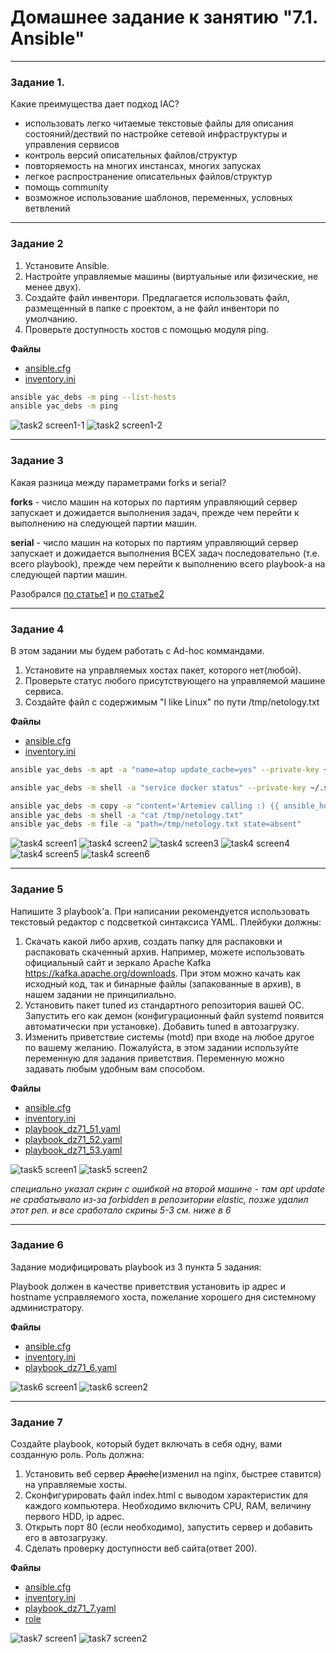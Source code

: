 # Домашнее задание к занятию "7.1. Ansible"

 ---

### Задание 1. 

Какие преимущества дает подход IAC?

- использовать легко читаемые текстовые файлы для описания состояний/дествий по настройке сетевой инфраструктуры и управления сервисов
- контроль версий описательных файлов/структур
- повторяемость на многих инстансах, многих запусках
- легкое распространение описательных файлов/структур
- помощь community 
- возможное использование шаблонов, переменных, условных ветвлений

---

### Задание 2 

1. Установите Ansible.
2. Настройте управляемые машины (виртуальные или физические, не менее двух).
3. Создайте файл инвентори. Предлагается использовать файл, размещенный в папке с проектом, а не файл инвентори по умолчанию.
4. Проверьте доступность хостов с помощью модуля ping.

**Файлы**
- [ansible.cfg](ansible71/ansible.cfg)
- [inventory.ini](ansible71/inventory.ini)

```sh
ansible yac_debs -m ping --list-hosts
ansible yac_debs -m ping
```
![task2 screen1-1](https://github.com/paive-media/netology_dz_6-5/blob/main/dz_ans_7-1_screen1-1.png "ansible ping list")
![task2 screen1-2](https://github.com/paive-media/netology_dz_6-5/blob/main/dz_ans_7-1_screen1-2.png "ansible ping")

 
---

### Задание 3 

Какая разница между параметрами forks и serial? 

**forks** - число машин на которых по партиям управляющий сервер запускает и дожидается выполнения задач, прежде чем перейти к выполнению на следующей партии машин. 

**serial** - число машин на которых по партиям управляющий сервер запускает и дожидается выполнения ВСЕХ задач последовательно (т.е. всего playbook), прежде чем перейти к выполнению всего playbook-а на следующей партии машин.

Разобрался [по статье1](https://medium.com/devops-srilanka/difference-between-forks-and-serial-in-ansible-48677ebe3f36) 
и [по статье2](https://habr.com/ru/company/redhatrussia/blog/650679/)


---

### Задание 4 

В этом задании мы будем работать с Ad-hoc коммандами.

1. Установите на управляемых хостах пакет, которого нет(любой).
2. Проверьте статус любого присутствующего на управляемой машине сервиса. 
3. Создайте файл с содержимым "I like Linux" по пути /tmp/netology.txt

**Файлы**
- [ansible.cfg](ansible71/ansible.cfg)
- [inventory.ini](ansible71/inventory.ini)


```sh
ansible yac_debs -m apt -a "name=atop update_cache=yes" --private-key ~/.ssh/id_ed25519 -b

ansible yac_debs -m shell -a "service docker status" --private-key ~/.ssh/id_ed25519 -b

ansible yac_debs -m copy -a "content='Artemiev calling :) {{ ansible_host }}' dest=/tmp/netology.txt" --private-key ~/.ssh/id_ed25519 -b
ansible yac_debs -m shell -a "cat /tmp/netology.txt"
ansible yac_debs -m file -a "path=/tmp/netology.txt state=absent"
```

![task4 screen1](https://github.com/paive-media/netology_dz_6-5/blob/main/dz_ans_7-1_screen4-1.png "ansible atop")
![task4 screen2](https://github.com/paive-media/netology_dz_6-5/blob/main/dz_ans_7-1_screen4-2.png "ansible service status")
![task4 screen3](https://github.com/paive-media/netology_dz_6-5/blob/main/dz_ans_7-1_screen4-3.png "ansible file create")
![task4 screen4](https://github.com/paive-media/netology_dz_6-5/blob/main/dz_ans_7-1_screen4-4.png "ansible file read")
![task4 screen5](https://github.com/paive-media/netology_dz_6-5/blob/main/dz_ans_7-1_screen4-5.png "ansible file remove")
![task4 screen6](https://github.com/paive-media/netology_dz_6-5/blob/main/dz_ans_7-1_screen4-6.png "ansible file read error")


---

### Задание 5

Напишите 3 playbook'a. При написании рекомендуется использовать текстовый редактор с подсветкой синтаксиса YAML.
Плейбуки должны: 
1. Скачать какой либо архив, создать папку для распаковки и распаковать скаченный архив. Например, можете использовать официальный сайт и зеркало Apache Kafka https://kafka.apache.org/downloads. При этом можно качать как исходный код, так и бинарные файлы (запакованные в архив), в нашем задании не принципиально.
2. Установить пакет tuned из стандартного репозитория вашей ОС. Запустить его как демон (конфигурационный файл systemd появится автоматически при установке). Добавить tuned в автозагрузку.
3. Изменить приветствие системы (motd) при входе на любое другое по вашему желанию. Пожалуйста, в этом задании используйте переменную для задания приветствия. Переменную можно задавать любым удобным вам способом.

**Файлы**
- [ansible.cfg](ansible71/ansible.cfg)
- [inventory.ini](ansible71/inventory.ini)
- [playbook_dz71_51.yaml](ansible71/playbook_dz71_51.yaml)
- [playbook_dz71_52.yaml](ansible71/playbook_dz71_52.yaml)
- [playbook_dz71_53.yaml](ansible71/playbook_dz71_53.yaml)


![task5 screen1](https://github.com/paive-media/netology_dz_6-5/blob/main/dz_ans_7-1_screen5-1.png "download & archiive")
![task5 screen2](https://github.com/paive-media/netology_dz_6-5/blob/main/dz_ans_7-1_screen5-2.png "install & launch")

*специально указал скрин с ошибкой на второй машине - там apt update не срабатывало из-за forbidden в репозитории elastic, позже удалил этот реп. и все сработало*
*скрины 5-3 см. ниже в 6*

 ---

### Задание 6

Задание модифицировать playbook из 3 пункта 5 задания: 

Playbook должен в качестве приветствия установить ip адрес и hostname усправляемого хоста, пожелание хорошего дня системному администратору. 

**Файлы**
- [ansible.cfg](ansible71/ansible.cfg)
- [inventory.ini](ansible71/inventory.ini)
- [playbook_dz71_6.yaml](ansible71/playbook_dz71_6.yaml)


![task6 screen1](https://github.com/paive-media/netology_dz_6-5/blob/main/dz_ans_7-1_screen6-1.png "change motd")
![task6 screen2](https://github.com/paive-media/netology_dz_6-5/blob/main/dz_ans_7-1_screen6-2.png "change motd result")

 ---

### Задание 7

Создайте playbook, который будет включать в себя одну, вами созданную роль.
Роль должна:

1. Установить веб сервер <s>Apache</s>(изменил на nginx, быстрее ставится) на управляемые хосты.
2. Сконфигурировать файл index.html c выводом характеристик для каждого компьютера. Необходимо включить CPU, RAM, величину первого HDD, ip адрес.
3. Открыть порт 80 (если необходимо), запустить сервер и добавить его в автозагрузку.
4. Сделать проверку доступности веб сайта(ответ 200).

**Файлы**
- [ansible.cfg](ansible71/ansible.cfg)
- [inventory.ini](ansible71/inventory.ini)
- [playbook_dz71_7.yaml](ansible71/playbook_dz71_7.yaml)
- [role](ansible71/role7/install-nginx)

![task7 screen1](https://github.com/paive-media/netology_dz_6-5/blob/main/dz_ans_7-1_screen7-1.png "ansible role output 1")
![task7 screen2](https://github.com/paive-media/netology_dz_6-5/blob/main/dz_ans_7-1_screen7-2.png "ansible role output 2")
